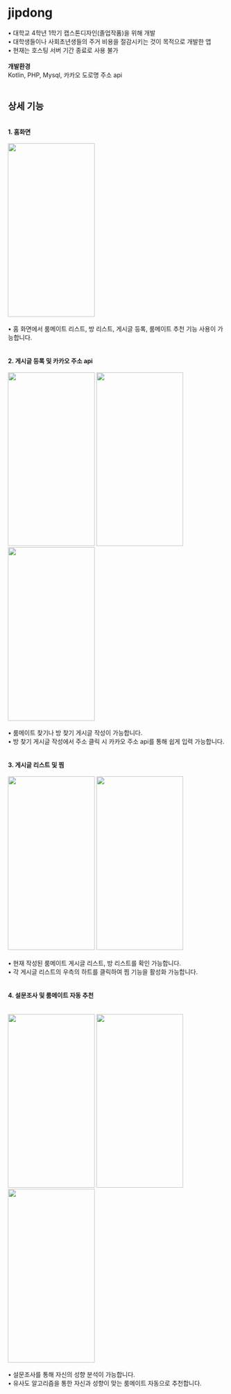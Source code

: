 # jipdong
• 대학교 4학년 1학기 캡스톤디자인(졸업작품)을 위해 개발<br/>
• 대학생들이나 사회초년생들의 주거 비용을 절감시키는 것이 목적으로 개발한 앱<br/>
• 현재는 호스팅 서버 기간 종료로 사용 불가
<br/>
<br/>
**개발환경**<br/>
Kotlin, PHP, Mysql, 카카오 도로명 주소 api
<br/>
<br/>
## **상세 기능**<br/>
<br/>**1. 홈화면**<br/>
<br/>
<img src="https://github.com/jypahn/jipdong/assets/142571208/6a26f61a-966a-4b05-8e71-15245c7649cf" width="200" height="400"/>
<br/>
<br/>
• 홈 화면에서 룸메이트 리스트, 방 리스트, 게시글 등록, 룸메이트 추천 기능 사용이 가능합니다.<br/>
 <br/>
  <br/>
**2. 게시글 등록 및 카카오 주소 api**<br/>
   <br/>
<img src="https://github.com/jypahn/jipdong/assets/142571208/4c6a726c-c74f-468d-9cc5-934d16462c52" width="200" height="400"/>
  <img src="https://github.com/jypahn/jipdong/assets/142571208/b8af7908-bd2d-4c95-af7d-c4bd7da65eac" width="200" height="400"/>
    <img src="https://github.com/jypahn/jipdong/assets/142571208/4a130b95-3c55-46a6-ab3d-37ec61aac7a4" width="200" height="400"/>
<br/>
<br/>
• 룸메이트 찾기나 방 찾기 게시글 작성이 가능합니다.<br/>
• 방 찾기 게시글 작성에서 주소 클릭 시 카카오 주소 api를 통해 쉽게 입력 가능합니다. <br/>
  <br/>
   <br/>
**3. 게시글 리스트 및 찜**<br/>
   <br/>
<img src="https://github.com/jypahn/jipdong/assets/142571208/dd0d6005-b84f-4077-a282-76bc1f103ace" width="200" height="400"/>
  <img src="https://github.com/jypahn/jipdong/assets/142571208/8547a649-ebfc-46cb-a608-9f5f0d85d899" width="200" height="400"/>
<br/>
<br/>
• 현재 작성된 룸메이트 게시글 리스트, 방 리스트를 확인 가능합니다.<br/>
• 각 게시글 리스트의 우측의 하트를 클릭하여 찜 기능을 활성화 가능합니다. <br/>
  <br/>
   <br/>
**4. 설문조사 및 룸메이트 자동 추천**<br/><br/>
   <br/>
   <img src="https://github.com/jypahn/jipdong/assets/142571208/50663231-3553-4042-8059-decc609d32d7" width="200" height="400"/>
  <img src="https://github.com/jypahn/jipdong/assets/142571208/75f0c976-82d2-450a-bedd-cac560279ab4" width="200" height="400"/>
    <img src="https://github.com/jypahn/jipdong/assets/142571208/1b4cd0c6-1efd-4828-93a5-e34bd6587253" width="200" height="400"/>
<br/>
<br/>
• 설문조사를 통해 자신의 성향 분석이 가능합니다.<br/>
• 유사도 알고리즘을 통한 자신과 성향이 맞는 룸메이트 자동으로 추천합니다.
